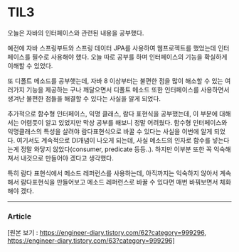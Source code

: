 # TIL3

오늘은 자바의 인터페이스와 관련된 내용을 공부했다.

예전에 자바 스프링부트와 스프링 데이터 JPA를 사용하여 웹프로젝트를 했었는데 인터페이스를 필수로 사용해야 했다. 오늘 따로 공부를 하며 인터페이스의 기능을 확실하게 이해할 수 있었다.

또 디폴트 메소드를 공부햇는데, 자바 8 이상부터는 불편한 점을 많이 해소할 수 있는 여러가지 기능을 제공하는 구나 깨달으면서 디폴트 메소드 또한 인터페이스를 사용하면서 생겨난 불편한 점들을 해결할 수 있다는 사실을 알게 되었다.

추가적으로 함수형 인터페이스, 익명 클래스, 람다 표현식을 공부했는데, 이 부분에 대해서는 어렴풋이 알고 있었지만 막상 공부를 해보니 정말 어려웠다. 함수형 인터페이스와 익명클래스의 특성을 살려야 람다표현식으로 바꿀 수 있다는 사실을 이번에 알게 되었다. 여기서도 계속적으로 DI개념이 나오게 되는데, 사실 메소드의 인자로 함수를 넣는다는게 정말 와닿지 않았다(consumer, predicate 등등..). 하지만 이부분 또한 꼭 익숙해져서 내것으로 만들어야 겠다고 생각했다.

특히 람다 표현식에서 메소드 레퍼런스를 사용하는데, 아직까지는 익숙하지 않아서 계속해서 람다표현식을 만들어보고 메소드 레퍼런스로 바꿀 수 있다면 매번 바꿔보면서 체화해야 겠다.

---

### Article

[원본 보기 : https://engineer-diary.tistory.com/62?category=999296, https://engineer-diary.tistory.com/63?category=999296]
